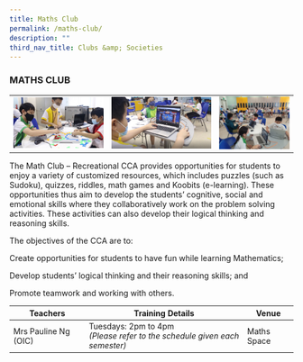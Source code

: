 ```yaml
---
title: Maths Club
permalink: /maths-club/
description: ""
third_nav_title: Clubs &amp; Societies
---
```

### MATHS CLUB

<table>
	<tbody><tr>
		<td width="34.25%"><img src="/images/MA_Club_3.jpg"></td>
		<td width="37.5%"><img src="/images/MA_Club_2.jpg"></td>
		<td width="27.25%"><img src="/images/WhatsApp-Image-2022-01-19-at-070810-2.jpeg"></td>
	</tr>
</tbody></table>

The Math Club – Recreational CCA provides opportunities for students to enjoy a variety of customized resources, which includes puzzles (such as Sudoku), quizzes, riddles, math games and Koobits (e-learning). These opportunities thus aim to develop the students’ cognitive, social and emotional skills where they collaboratively work on the problem solving activities. These activities can also develop their logical thinking and reasoning skills.

The objectives of the CCA are to:

Create opportunities for students to have fun while learning Mathematics;

Develop students’ logical thinking and their reasoning skills; and

Promote teamwork and working with others.

| Teachers | Training Details | Venue |
| --- | --- | --- |
| Mrs Pauline Ng (OIC)<br>  | Tuesdays: 2pm to 4pm<br>*(Please refer to the schedule given each semester)* | Maths Space |